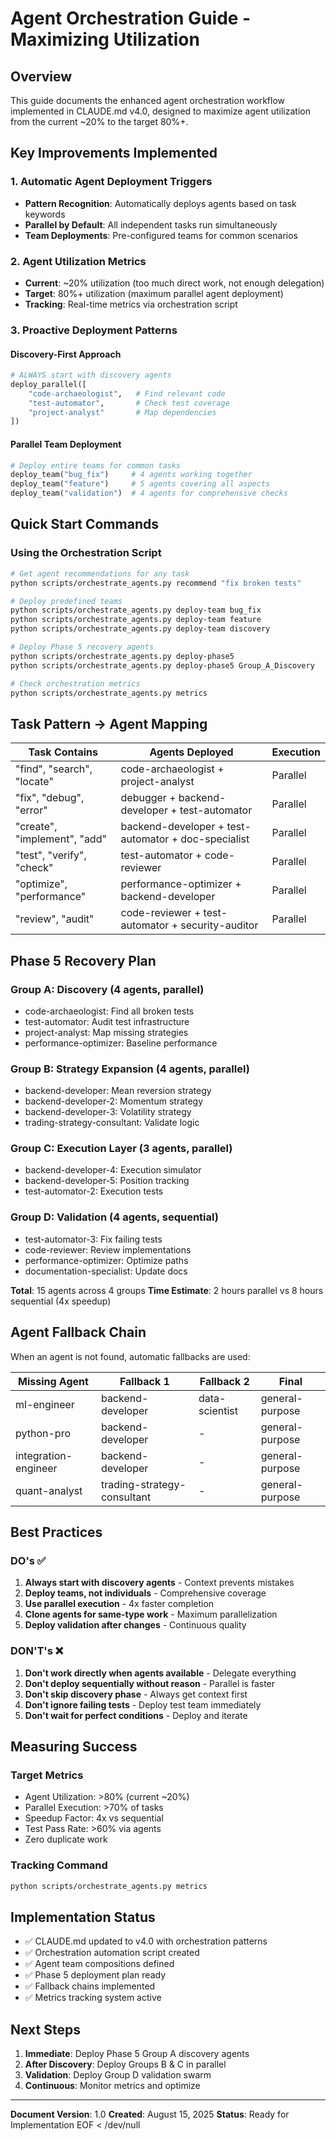 # Agent Orchestration Guide - Maximizing Utilization

## Overview

This guide documents the enhanced agent orchestration workflow implemented in CLAUDE.md v4.0, designed to maximize agent utilization from the current ~20% to the target 80%+.

## Key Improvements Implemented

### 1. Automatic Agent Deployment Triggers
- **Pattern Recognition**: Automatically deploys agents based on task keywords
- **Parallel by Default**: All independent tasks run simultaneously
- **Team Deployments**: Pre-configured teams for common scenarios

### 2. Agent Utilization Metrics
- **Current**: ~20% utilization (too much direct work, not enough delegation)
- **Target**: 80%+ utilization (maximum parallel agent deployment)
- **Tracking**: Real-time metrics via orchestration script

### 3. Proactive Deployment Patterns

#### Discovery-First Approach
```python
# ALWAYS start with discovery agents
deploy_parallel([
    "code-archaeologist",   # Find relevant code
    "test-automator",       # Check test coverage
    "project-analyst"       # Map dependencies
])
```

#### Parallel Team Deployment
```python
# Deploy entire teams for common tasks
deploy_team("bug_fix")     # 4 agents working together
deploy_team("feature")     # 5 agents covering all aspects
deploy_team("validation")  # 4 agents for comprehensive checks
```

## Quick Start Commands

### Using the Orchestration Script

```bash
# Get agent recommendations for any task
python scripts/orchestrate_agents.py recommend "fix broken tests"

# Deploy predefined teams
python scripts/orchestrate_agents.py deploy-team bug_fix
python scripts/orchestrate_agents.py deploy-team feature
python scripts/orchestrate_agents.py deploy-team discovery

# Deploy Phase 5 recovery agents
python scripts/orchestrate_agents.py deploy-phase5
python scripts/orchestrate_agents.py deploy-phase5 Group_A_Discovery

# Check orchestration metrics
python scripts/orchestrate_agents.py metrics
```

## Task Pattern → Agent Mapping

| Task Contains | Agents Deployed | Execution |
|---------------|-----------------|-----------|
| "find", "search", "locate" | code-archaeologist + project-analyst | Parallel |
| "fix", "debug", "error" | debugger + backend-developer + test-automator | Parallel |
| "create", "implement", "add" | backend-developer + test-automator + doc-specialist | Parallel |
| "test", "verify", "check" | test-automator + code-reviewer | Parallel |
| "optimize", "performance" | performance-optimizer + backend-developer | Parallel |
| "review", "audit" | code-reviewer + test-automator + security-auditor | Parallel |

## Phase 5 Recovery Plan

### Group A: Discovery (4 agents, parallel)
- code-archaeologist: Find all broken tests
- test-automator: Audit test infrastructure
- project-analyst: Map missing strategies
- performance-optimizer: Baseline performance

### Group B: Strategy Expansion (4 agents, parallel)
- backend-developer: Mean reversion strategy
- backend-developer-2: Momentum strategy
- backend-developer-3: Volatility strategy
- trading-strategy-consultant: Validate logic

### Group C: Execution Layer (3 agents, parallel)
- backend-developer-4: Execution simulator
- backend-developer-5: Position tracking
- test-automator-2: Execution tests

### Group D: Validation (4 agents, sequential)
- test-automator-3: Fix failing tests
- code-reviewer: Review implementations
- performance-optimizer: Optimize paths
- documentation-specialist: Update docs

**Total**: 15 agents across 4 groups
**Time Estimate**: 2 hours parallel vs 8 hours sequential (4x speedup)

## Agent Fallback Chain

When an agent is not found, automatic fallbacks are used:

| Missing Agent | Fallback 1 | Fallback 2 | Final |
|---------------|------------|------------|-------|
| ml-engineer | backend-developer | data-scientist | general-purpose |
| python-pro | backend-developer | - | general-purpose |
| integration-engineer | backend-developer | - | general-purpose |
| quant-analyst | trading-strategy-consultant | - | general-purpose |

## Best Practices

### DO's ✅
1. **Always start with discovery agents** - Context prevents mistakes
2. **Deploy teams, not individuals** - Comprehensive coverage
3. **Use parallel execution** - 4x faster completion
4. **Clone agents for same-type work** - Maximum parallelization
5. **Deploy validation after changes** - Continuous quality

### DON'T's ❌
1. **Don't work directly when agents available** - Delegate everything
2. **Don't deploy sequentially without reason** - Parallel is faster
3. **Don't skip discovery phase** - Always get context first
4. **Don't ignore failing tests** - Deploy test team immediately
5. **Don't wait for perfect conditions** - Deploy and iterate

## Measuring Success

### Target Metrics
- Agent Utilization: >80% (current ~20%)
- Parallel Execution: >70% of tasks
- Speedup Factor: 4x vs sequential
- Test Pass Rate: >60% via agents
- Zero duplicate work

### Tracking Command
```bash
python scripts/orchestrate_agents.py metrics
```

## Implementation Status

- ✅ CLAUDE.md updated to v4.0 with orchestration patterns
- ✅ Orchestration automation script created
- ✅ Agent team compositions defined
- ✅ Phase 5 deployment plan ready
- ✅ Fallback chains implemented
- ✅ Metrics tracking system active

## Next Steps

1. **Immediate**: Deploy Phase 5 Group A discovery agents
2. **After Discovery**: Deploy Groups B & C in parallel
3. **Validation**: Deploy Group D validation swarm
4. **Continuous**: Monitor metrics and optimize

---

**Document Version**: 1.0
**Created**: August 15, 2025
**Status**: Ready for Implementation
EOF < /dev/null